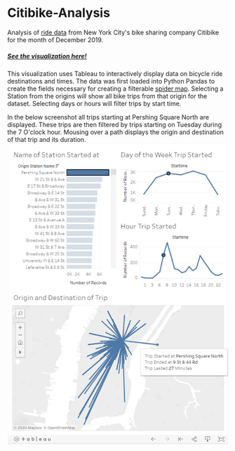 # Citibike-Analysis
Analysis of [ride data](https://www.citibikenyc.com/system-data "Data source") from New York City's bike sharing company Citibike for the month of December 2019.
 ##### [See the visualization here!](https://public.tableau.com/profile/barry.tikalsky#!/vizhome/Citibikeanalysis_15832739780490/CitibikeDashboard "Tableau Profile")
This visualization uses Tableau to interactively display data on bicycle ride destinations and times. The data was first loaded into Python Pandas to create the fields necessary for creating a filterable [spider map](https://help.tableau.com/current/pro/desktop/en-us/maps_howto_origin_destination.htm "More info on Spider Maps in Tableau"). 
Selecting a Station from the origins will show all bike trips from that origin for the dataset. Selecting days or hours will filter trips by start time.

In the below screenshot all trips starting at Pershing Square North are displayed. These trips are then filtered by trips starting on Tuesday during the 7 O'clock hour. Mousing over a path displays the origin and destination of that trip and its duration.
![Screenshot of the dashboard](Screenshot.png)
